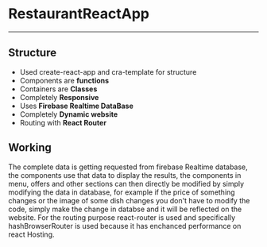 # RestaurantReactApp
<hr/>
<h2> Structure </h2>
<ul>
  <li> Used create-react-app and cra-template for structure</li>
  <li> Components are <b>functions</b> </li>
  <li> Containers are <b>Classes</b> </li>
  <li> Completely <b>Responsive</b> </li>
  <li> Uses <b>Firebase Realtime DataBase</b> </li>
  <li> Completely <b>Dynamic website</b> </li>
  <li> Routing with <b>React Router</b> </li>
 </ul>
 <h2> Working </h2>
 <p> The complete data is getting requested from firebase Realtime database, the components use that data to display the results, the components in menu, offers and other sections can then directly be modified by simply modifying the data in database, for example if the price of something changes or the image of some dish changes you don't have to modify the code, simply make the change in databse and it will be reflected on the website. For the routing purpose react-router is used and specifically hashBrowserRouter is used because it has enchanced performance on react Hosting.</p> 
  
